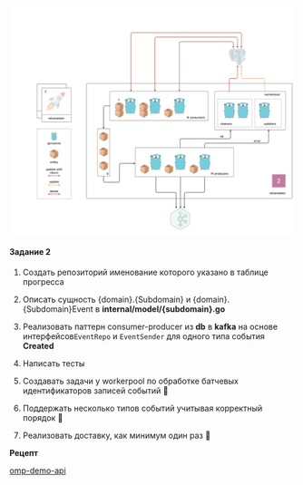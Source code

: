 ![](./retranslator.png)

#### Задание 2

1. Создать репозиторий именование которого указано в таблице прогресса

2. Описать сущность {domain}.{Subdomain} и {domain}.{Subdomain}Event в **internal/model/{subdomain}.go**

3. Реализовать паттерн consumer-producer из **db** в **kafka** на основе интерфейсов`EventRepo` и `EventSender` для одного типа события **Created**

4. Написать тесты

5. Создавать задачи у workerpool по обработке батчевых идентификаторов записей событий 💎

6. Поддержать несколько типов событий учитывая корректный порядок 💎

7. Реализовать доставку, как минимум один раз 💎

**Рецепт**

[omp-demo-api](https://github.com/ozonmp/omp-demo-api)
